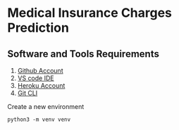 # Medical Insurance Charges Prediction  

## Software and Tools Requirements  

1. [Github Account](https://github.com)
2. [VS code IDE](https://code.visualstudio.com)
3. [Heroku Account](https://heroku.com)
4. [Git CLI](https://git-scm.com/book/en/v2/Getting-Started-The-Command-Line)  


Create a new environment  

```
python3 -m venv venv
```